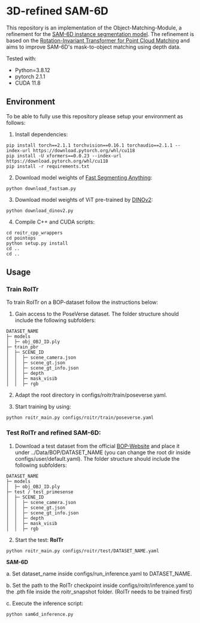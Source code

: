 # 3D-refined SAM-6D

This repository is an implementation of the Object-Matching-Module, a refinement for the [SAM-6D instance segmentation model](https://github.com/JiehongLin/SAM-6D/tree/main/SAM-6D/Instance_Segmentation_Model). The refinement is based on the [Rotation-Invariant Transformer for Point Cloud Matching](https://github.com/haoyu94/RoITr) and aims to improve SAM-6D's mask-to-object matching using depth data.


Tested with:
- Python=3.8.12
- pytorch 2.1.1
- CUDA 11.8

## Environment

To be able to fully use this repository please setup your environment as follows:

1. Install dependencies:
```shell
pip install torch==2.1.1 torchvision==0.16.1 torchaudio==2.1.1 --index-url https://download.pytorch.org/whl/cu118
pip install -U xformers==0.0.23 --index-url https://download.pytorch.org/whl/cu118
pip install -r requirements.txt
```

2. Download model weights of [Fast Segmenting Anything](https://github.com/CASIA-IVA-Lab/FastSAM):
```shell
python download_fastsam.py
```

3. Download model weights of ViT pre-trained by [DINOv2](https://github.com/facebookresearch/dinov2):
```shell
python download_dinov2.py
```

4. Compile C++ and CUDA scripts:

```shell
cd roitr_cpp_wrappers
cd pointops
python setup.py install
cd ..
cd ..
```

## Usage

### Train RoITr

To train RoITr on a BOP-dataset follow the instructions below:

1. Gain access to the PoseVerse dataset. The folder structure should include the following subfolders:
```
DATASET_NAME
├─ models
│  ├─ obj_OBJ_ID.ply
├─ train_pbr
│  ├─ SCENE_ID
│  │  ├─ scene_camera.json
│  │  ├─ scene_gt.json
│  │  ├─ scene_gt_info.json
│  │  ├─ depth
│  │  ├─ mask_visib
│  │  ├─ rgb
```

2. Adapt the root directory in configs/roitr/train/poseverse.yaml.

3. Start training by using:
```shell
python roitr_main.py configs/roitr/train/poseverse.yaml
```

### Test RoITr and refined SAM-6D:

1. Download a test dataset from the official [BOP-Website](https://bop.felk.cvut.cz/datasets/) and place it under ../Data/BOP/DATASET_NAME (you can change the root dir inside configs/user/default.yaml). The folder structure should include the following subfolders:
```
DATASET_NAME
├─ models
│  ├─ obj_OBJ_ID.ply
├─ test / test_primesense
│  ├─ SCENE_ID
│  │  ├─ scene_camera.json
│  │  ├─ scene_gt.json
│  │  ├─ scene_gt_info.json
│  │  ├─ depth
│  │  ├─ mask_visib
│  │  ├─ rgb
```

2. Start the test:
**RoITr**
```shell
python roitr_main.py configs/roitr/test/DATASET_NAME.yaml
```

**SAM-6D**

a. Set dataset_name inside configs/run_inference.yaml to DATASET_NAME.

b. Set the path to the RoITr checkpoint inside configs/roitr/inference.yaml to the .pth file inside the roitr_snapshot folder. (RoITr needs to be trained first)

c. Execute the inference script:
```shell
python sam6d_inference.py
```


